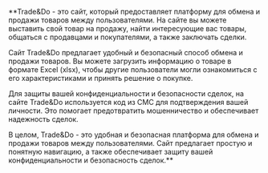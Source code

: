 **Trade&Do - это сайт, который предоставляет платформу для обмена и продажи товаров между пользователями. На сайте вы можете выставить свой товар на продажу, найти интересующие вас товары, общаться с продавцами и покупателями, а также заключать сделки.

Сайт Trade&Do предлагает удобный и безопасный способ обмена и продажи товаров. Вы можете загрузить информацию о товаре в формате Excel (xlsx), чтобы другие пользователи могли ознакомиться с его характеристиками и принять решение о покупке.

Для защиты вашей конфиденциальности и безопасности сделок, на сайте Trade&Do используется код из СМС для подтверждения вашей личности. Это помогает предотвратить мошенничество и обеспечивает надежность сделок.

В целом, Trade&Do - это удобная и безопасная платформа для обмена и продажи товаров между пользователями. Сайт предлагает простую и понятную навигацию, а также обеспечивает защиту вашей конфиденциальности и безопасность сделок.**